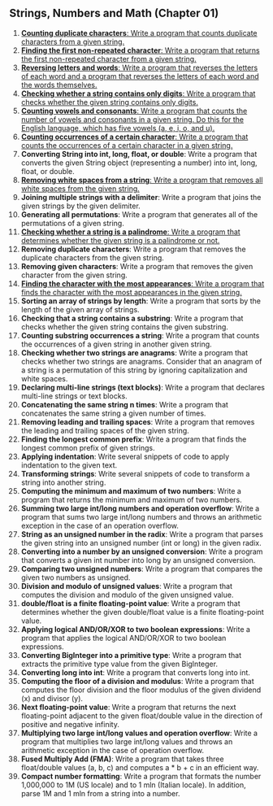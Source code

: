 ## Strings, Numbers and Math (Chapter 01)
1. [**Counting duplicate characters**: Write a program that counts duplicate characters from a given string.](CountingDuplicateCharacters.java)
2. [**Finding the first non-repeated character**: Write a program that returns the first non-repeated character from a given string.](FindingFirstNonRepeatedCharacter.java)
3. [**Reversing letters and words**: Write a program that reverses the letters of each word and a program that reverses the letters of each word and the words themselves.](ReversingLettersAndWords.java)
4. [**Checking whether a string contains only digits**: Write a program that checks whether the given string contains only digits.](CheckingWhetherAStringContainsOnlyDigits.java)
5. [**Counting vowels and consonants**: Write a program that counts the number of vowels and consonants in a given string. Do this for the English language, which has five vowels (a, e, i, o, and u).](CountingVowelsAndConsonants.java)
6. [**Counting occurrences of a certain character**: Write a program that counts the occurrences of a certain character in a given string.](CountingOccurrencesOfCertainCharacter.java)
7. **Converting String into int, long, float, or double**: Write a program that converts the given String object (representing a number) into int, long, float, or double.
8. [**Removing white spaces from a string**: Write a program that removes all white spaces from the given string.](RemovingWhitespacesFromAString.java)
9. **Joining multiple strings with a delimiter**: Write a program that joins the given strings by the given delimiter.
10. **Generating all permutations**: Write a program that generates all of the permutations of a given string.
11. [**Checking whether a string is a palindrome**: Write a program that determines whether the given string is a palindrome or not.](CheckingWhetherAStringIsAPalindrome.java)
12. **Removing duplicate characters**: Write a program that removes the duplicate characters from the given string.
13. **Removing given characters**: Write a program that removes the given character from the given string.
14. [**Finding the character with the most appearances**: Write a program that finds the character with the most appearances in the given string.](FindingTheCharacterWithTheMostAppearances.java)
15. **Sorting an array of strings by length**: Write a program that sorts by the length of the given array of strings.
16. **Checking that a string contains a substring**: Write a program that checks whether the given string contains the given substring.
17. **Counting substring occurrences a string**: Write a program that counts the occurrences of a given string in another given string.
18. **Checking whether two strings are anagrams**: Write a program that checks whether two strings are anagrams. Consider that an anagram of a string is a permutation of this string by ignoring capitalization and white spaces.
19. **Declaring multi-line strings (text blocks)**: Write a program that declares multi-line strings or text blocks.
20. **Concatenating the same string n times**: Write a program that concatenates the same string a given number of times.
21. **Removing leading and trailing spaces**: Write a program that removes the leading and trailing spaces of the given string.
22. **Finding the longest common prefix**: Write a program that finds the longest common prefix of given strings.
23. **Applying indentation**: Write several snippets of code to apply indentation to the given text.
24. **Transforming strings**: Write several snippets of code to transform a string into another string.
25. **Computing the minimum and maximum of two numbers**: Write a program that returns the minimum and maximum of two numbers.
26. **Summing two large int/long numbers and operation overflow**: Write a program that sums two large int/long numbers and throws an arithmetic exception in the case of an operation overflow.
27. **String as an unsigned number in the radix**: Write a program that parses the given string into an unsigned number (int or long) in the given radix.
28. **Converting into a number by an unsigned conversion**: Write a program that converts a given int number into long by an unsigned conversion.
29. **Comparing two unsigned numbers**: Write a program that compares the given two numbers as unsigned.
30. **Division and modulo of unsigned values**: Write a program that computes the division and modulo of the given unsigned value.
31. **double/float is a finite floating-point value**: Write a program that determines whether the given double/float value is a finite floating-point value.
32. **Applying logical AND/OR/XOR to two boolean expressions**: Write a program that applies the logical AND/OR/XOR to two boolean expressions.
33. **Converting BigInteger into a primitive type**: Write a program that extracts the primitive type value from the given BigInteger.
34. **Converting long into int**: Write a program that converts long into int.
35. **Computing the floor of a division and modulus**: Write a program that computes the floor division and the floor modulus of the given dividend (x) and divisor (y).
36. **Next floating-point value**: Write a program that returns the next floating-point adjacent to the given float/double value in the direction of positive and negative infinity.
37. **Multiplying two large int/long values and operation overflow**: Write a program that multiplies two large int/long values and throws an arithmetic exception in the case of operation overflow.
38. **Fused Multiply Add (FMA)**: Write a program that takes three float/double values (a, b, c) and computes a * b + c in an efficient way.
39. **Compact number formatting**: Write a program that formats the number 1,000,000 to 1M (US locale) and to 1 mln (Italian locale). In addition, parse 1M and 1 mln from a string into a number.
